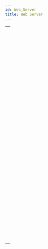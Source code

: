 ```yaml
---
id: Web_Server
title: Web Server
---
```

||
|---|
|[<!-- INCLUDE #_command_.WEB GET BODY PART.Syntax -->](../../commands-legacy/web-get-body-part)<br/><!-- INCLUDE #_command_.WEB GET BODY PART.Summary -->|
|[<!-- INCLUDE #_command_.WEB Get body part count.Syntax -->](../../commands-legacy/web-get-body-part-count)<br/><!-- INCLUDE #_command_.WEB Get body part count.Summary -->|
|[<!-- INCLUDE #_command_.WEB Get current session ID.Syntax -->](../../commands-legacy/web-get-current-session-id)<br/><!-- INCLUDE #_command_.WEB Get current session ID.Summary -->|
|[<!-- INCLUDE #_command_.WEB GET HTTP BODY.Syntax -->](../../commands-legacy/web-get-http-body)<br/><!-- INCLUDE #_command_.WEB GET HTTP BODY.Summary -->|
|[<!-- INCLUDE #_command_.WEB GET HTTP HEADER.Syntax -->](../../commands-legacy/web-get-http-header)<br/><!-- INCLUDE #_command_.WEB GET HTTP HEADER.Summary -->|
|[<!-- INCLUDE #_command_.WEB GET OPTION.Syntax -->](../../commands-legacy/web-get-option)<br/><!-- INCLUDE #_command_.WEB GET OPTION.Summary -->|
|[<!-- INCLUDE #_command_.WEB Get server info.Syntax -->](../../commands-legacy/web-get-server-info)<br/><!-- INCLUDE #_command_.WEB Get server info.Summary -->|
|[<!-- INCLUDE #_command_.WEB GET STATISTICS.Syntax -->](../../commands-legacy/web-get-statistics)<br/><!-- INCLUDE #_command_.WEB GET STATISTICS.Summary -->|
|[<!-- INCLUDE #_command_.WEB GET VARIABLES.Syntax -->](../../commands-legacy/web-get-variables)<br/><!-- INCLUDE #_command_.WEB GET VARIABLES.Summary -->|
|[<!-- INCLUDE #_command_.WEB Is secured connection.Syntax -->](../../commands-legacy/web-is-secured-connection)<br/><!-- INCLUDE #_command_.WEB Is secured connection.Summary -->|
|[<!-- INCLUDE #_command_.WEB Is server running.Syntax -->](../../commands-legacy/web-is-server-running)<br/><!-- INCLUDE #_command_.WEB Is server running.Summary -->|
|[<!-- INCLUDE #_command_.WEB LEGACY CLOSE SESSION.Syntax -->](../../commands-legacy/web-legacy-close-session)<br/><!-- INCLUDE #_command_.WEB LEGACY CLOSE SESSION.Summary -->|
|[<!-- INCLUDE #_command_.WEB LEGACY GET SESSION EXPIRATION.Syntax -->](../../commands-legacy/web-legacy-get-session-expiration)<br/><!-- INCLUDE #_command_.WEB LEGACY GET SESSION EXPIRATION.Summary -->|
|[<!-- INCLUDE #_command_.WEB SEND BLOB.Syntax -->](../../commands-legacy/web-send-blob)<br/><!-- INCLUDE #_command_.WEB SEND BLOB.Summary -->|
|[<!-- INCLUDE #_command_.WEB SEND FILE.Syntax -->](../../commands-legacy/web-send-file)<br/><!-- INCLUDE #_command_.WEB SEND FILE.Summary -->|
|[<!-- INCLUDE #_command_.WEB SEND HTTP REDIRECT.Syntax -->](../../commands-legacy/web-send-http-redirect)<br/><!-- INCLUDE #_command_.WEB SEND HTTP REDIRECT.Summary -->|
|[<!-- INCLUDE #_command_.WEB SEND RAW DATA.Syntax -->](../../commands-legacy/web-send-raw-data)<br/><!-- INCLUDE #_command_.WEB SEND RAW DATA.Summary -->|
|[<!-- INCLUDE #_command_.WEB SEND TEXT.Syntax -->](../../commands-legacy/web-send-text)<br/><!-- INCLUDE #_command_.WEB SEND TEXT.Summary -->|
|[<!-- INCLUDE #_command_.WEB Server.Syntax -->](../../commands/web-server)<br/><!-- INCLUDE #_command_.WEB Server.Summary -->|
|[<!-- INCLUDE #_command_.WEB Server list.Syntax -->](../../commands/web-server-list)<br/><!-- INCLUDE #_command_.WEB Server list.Summary -->|
|[<!-- INCLUDE #_command_.WEB SET HOME PAGE.Syntax -->](../../commands-legacy/web-set-home-page)<br/><!-- INCLUDE #_command_.WEB SET HOME PAGE.Summary -->|
|[<!-- INCLUDE #_command_.WEB SET HTTP HEADER.Syntax -->](../../commands-legacy/web-set-http-header)<br/><!-- INCLUDE #_command_.WEB SET HTTP HEADER.Summary -->|
|[<!-- INCLUDE #_command_.WEB SET OPTION.Syntax -->](../../commands-legacy/web-set-option)<br/><!-- INCLUDE #_command_.WEB SET OPTION.Summary -->|
|[<!-- INCLUDE #_command_.WEB SET ROOT FOLDER.Syntax -->](../../commands-legacy/web-set-root-folder)<br/><!-- INCLUDE #_command_.WEB SET ROOT FOLDER.Summary -->|
|[<!-- INCLUDE #_command_.WEB START SERVER.Syntax -->](../../commands-legacy/web-start-server)<br/><!-- INCLUDE #_command_.WEB START SERVER.Summary -->|
|[<!-- INCLUDE #_command_.WEB STOP SERVER.Syntax -->](../../commands-legacy/web-stop-server)<br/><!-- INCLUDE #_command_.WEB STOP SERVER.Summary -->|
|[<!-- INCLUDE #_command_.WEB Validate digest.Syntax -->](../../commands-legacy/web-validate-digest)<br/><!-- INCLUDE #_command_.WEB Validate digest.Summary -->|
